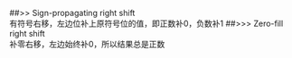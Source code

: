 ##>>
Sign-propagating right shift  
有符号右移，左边位补上原符号位的值，即正数补0，负数补1
##>>>
Zero-fill right shift	
补零右移，左边始终补0，所以结果总是正数
